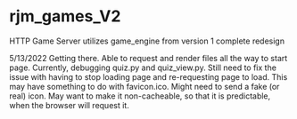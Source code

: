 # rjm_games_V2
HTTP Game Server
utilizes game_engine from version 1
complete redesign


5/13/2022  Getting there.  Able to request and render files all the way to start page.
            Currently, debugging quiz.py and quiz_view.py.
            Still need to fix the issue with having to stop loading page and re-requesting
            page to load.  This may have something to do with favicon.ico.  Might need to
            send a fake (or real) icon.  May want to make it non-cacheable, so that it is
            predictable, when the browser will request it.
